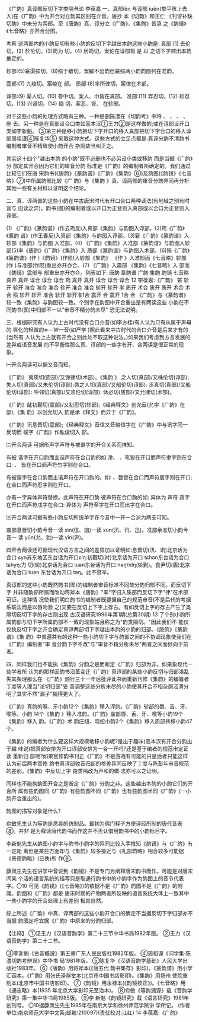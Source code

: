《广韵》真谆部反切下字类隔刍论 李葆嘉 一、真部ǐěn 与谆部 iuěn(举平赅上去入)在《广韵》中为开合对立韵其区别在介音。唐抄 本《切韵》和王仁 《刊谬补缺切韵》中未分为两部。至《唐韵》真、谆分立《广韵》、《集韵》皆承 之《韵镜》《七音略》亦开合分图。

考察 这两部内的小韵反切有些小韵的反切下字越出本韵这些小韵是:
真部:(1) 去伦切。(2) 於伦切。(3)筠为 切。(4) 居筠切。案伦在谆部筠 是 以 之切下字越出本韵推定的。

轸部:(5)窘渠殒切。(6)殒于敏切。案敏不出韵但窘殒两小韵韵图列在准韵。

震部:(7) 九峻切。案峻在 部。 质部:(8)率所律切。案律在术部。

谆部:(9) 渠人切。(10) 普中切。案人、巾皆在真部。 准部:(11) 弃忍切。(12) 珍忍切。(13) 兴肾切。(14) 锄 切。案忍、肾、 在轸部。

对于这些小韵的处理方式略有三种。一种是删陈澧在《切韵考》中将 、 、 、 、 删 去。另一种是在真部设合口类如高本汉①王力②是这样做的;或在谆部设开口类如李新魁。 ③第三种是移小韵把切下字开口的移入真部把切下字合口的移入谆部周祖谟④陈复华⑤ 采取这种方式。这些方式的立足点都是:真谆分韵不清韵书编制者审音不精致使小韵开合 杂厕故当纠正之。

其实这十四个"越出本韵 的小韵"既不必删也不必另设小类或移韵 而是当据《广韵》分 部定其开合因为它们的审音分韵 标准是《广韵》的编制者所确定的。我们通过比较它们在唐 宋韵书(《唐韵》《篆韵谱》《广韵》《集韵》⑥)及韵图(《韵镜》《七音略》⑦)中所属韵部比较《广 韵》与《集韵 》真、谆两部的审音分韵异同再分析其他一些有关材料以证明这个结论。

二、真、谆两部的这些小韵在中古唐宋时代有开口合口两种读法(有地域之别有时音与 旧读之异)。韵书(图)的编制者或以开口为正音则入真部或以合口为正音则入谆部。

(1) 《广韵》《篆韵谱》(作去筠反)入真部《集韵》与韵图入谆部。(2)筠《广韵》《篆韵 谱》(作王春反)入真部《集韵》与韵图入谆部。(3)窘《广韵》《篆韵谱》入轸部《集韵》与韵图 入准部。(4) 《广韵》《集韵》入准部《篆韵谱》与韵图入轸部(5)率《唐韵》《广韵》《集韵》入 质部《篆韵谱》与韵图入术部。(6)殒《广韵》《篆韵谱》(作 )《韵镜》(作陨)入轸部《集韵》
《作 》入准部而《七音略》轸部(作 )与准部(作陨)重出亦开亦合。(7) 《广韵》入震部 《集韵》《七音略》入 部而《韵镜》震部与 部重出亦开亦合。列表如下:
唐韵 篆韵谱 广韵 集韵 韵镜 七音略 真开 真开 谆合 谆合 谆合 筠 真开 真开 谆合 谆合 谆合 12 李葆嘉:《广韵》
窘 轸开 轸开 准合 准合 准合 轸开 准合 准合 轸开 轸开 率 质开 术合 质开 质开 术合 术合 殒 轸开 轸开 准合 轸开 轸开准1合 震开 合 震开 1合 合
《广韵》与《篆韵谱》较一致《集韵》与韵图较一致。个别字在韵图中开合重出是有两读这些 小韵在不同韵书(图)中归部不一以"审音不精分韵未尽" 恐无法说明。

三、根据研究有人认为上古时代没有合口介音(如李方桂)有人认为只有从属于声母的 唇化的轻微的∗—W—音(如严学 )照此看来中古时代的合口介音是后来才有的(当然有 人认为上古就有开合之别此处不取这种说法。)如果我们考虑到方言发展的差异或语音发展 的不平衡性那么真、谆部的一些字有开、合两读是很正常的现象。

㈠开合两读可以据又音而知。

《广韵》 夷质切(质部)/又馀律切(术部)。《集韵 》 之人切(真部)/又株伦切(谆部); 
失人切(真部)/又朱伦切(谆部):唇之人切(真部)/又船伦切(谆部): 丞真切(真部)/又船 伦切(谆部): 呼邻切(真部)/又须伦切(谆部): 休必切(质部)/又允律切(术部)。

《广韵》龀初觐切(震部)/又初忍切(轸部);《经典释文》创允反(允字《广韵》在 部);《集 韵》以创允切入 韵是承《释文》而异于《广韵》。

《广韵》讯息晋切(震部);《经典释文》音信又音峻信字在《广韵》中与讯字同一反切而 峻字《广韵》作私俊切入 部。

㈡开合两读 可据形声字声符与被谐字的开合关系而推知。

有被 谐字在开口韵而主谐声符在合口韵的如:津、 、笔皆在开口而声符聿字则在合 口:  、 皆在开口而声符匀字则在合口。

有被谐字在合口韵而主谐声符在开口韵的。如: 、唇皆在合口而声符辰字则在开口; 在合口而声符忍字则在开口。

亦有一字异体声符替换。此声符在开口韵 彼声符在合口韵的如: 异体为 声符 真字在开口而声符戌字在合口: 异体为 声符至字在开口而出字在合口。

㈢开合两读可据有些小韵反切所统单字在今音中一开一合派为两支可知。

震部息晋切小韵今音一读 xìn(信、囟)一读 xùn(汛、讯、迅)。准部余准切小韵今音一 读 yǔn(允、狁)一读 yǐn(尹)。

㈣开合两读还可据现代汉语方言之间的差异加以证明如:息晋切(汛、讯)北京话为合口 ɕyn苏东地区东台话为开口ɕIŋ:初觐切(衬)北京话为开口 tɕhən东台话为合口 tɕhyŋ:力 切(轮)北京话为合口 luən东台话为开口 nəŋ/nIŋ(轮到)。食尹切(盾)北京话为合口 tuən 东台话为开口 təŋ。此不赘举。

真谆部的这些小韵既然韵书(图)的编制者审音标准不同故分韵归部不同。而反切下字 并非随韵部所属而改动蒋斧本《唐韵》"率"字归入质部而反切下字"律"在术部可证。这种情 况使我们明白韵书的编制者既要据自己的规范审音(不是后代的考据系联法而是以唇吻验 之)又要在反切上下字上存古。有如反切上字的存古产生了类隔切反切下字的存古则出现 古汉语研究1996年第1期(总第30期) 13 了个别小韵所属韵部与切下字所属韵部不一致的现象姑且称之为"韵类隔切。"因此我们不 能仅仅执反切下字之开合确定真谆两部切下字越出本韵的小韵的归部。《唐韵》《篆韵谱》《集 韵》中普遍共有的这种一些小韵切下字与韵部之间的不协调现象使我们在《广韵》编制者"审 音分韵下字不改"与"审音不精分析未尽"两者之间而倾向于前者。

四、同样我们也不能执《集韵》分韵之是而断定《广韵》归部为非。如果象现代一些学者所 认为的那样因韵书沿革变迁《广韵》真谆部的某些小韵反切与归部淆乱失其条理那么在
《广韵》颁行三十一年后批评此书而重新刊修《集韵》的编纂者丁度等人理当"论切归部"妥 善调整这些分析未尽的小韵使其开合不相杂厕泾渭分明了其实不然"漏子"捅得更大了。

《广韵》真韵的喉、牙小韵12个《集韵》移入谆韵。《广韵》轸部的唇、舌、牙、喉等。小韵 14个《集韵 》移入准韵。《广韵》震部唇、舌、牙、喉等小韵19个《集韵》移入 韵。《广韵》术 韵庄纽、晓纽小韵2个《集韵》移入质部共移小韵47个。

《集韵》的编者为什么要这样大规模地移小韵呢?是出于趣味(高本汉有开合分韵出于趣 味说)把真部安排为开口谆部安排为一合一开吗?还是基于编者的规范审定正读 重新归 部呢?如果官修韵书刊正《广韵》不是游戏有可能的只是后者只能这样认为前后两本官修 韵书真谆部收音归部的参差异同反映了丁度与陈彭年审音规范的差别。《集韵》中反切上字 由类隔改为声和的做 法亦可以之证明。

同样也不能执韵图开合之是断定《广韵》分韵之非。这些越出本韵的小韵它们的开合所 属有些韵图同《广韵》有些韵图不同《广韵》也有些韵图半同《广韵》(一小韵开合重出的)。

韵图的描写对象是什么?

俞敏先生认为等韵是悉昙的仿制品。最初为佛门释子方便译经所制的唐代音表⑧。并非 是为释读唐代韵书而作这并不否认借用韵书中的小韵标目字。

李新魁先生从韵图小韵字与韵书小韵字的异同比较入手推知《韵镜》与《广韵》有一定距 离但是某些方面却与《集韵》较多接近与《礼部韵略》相合较多可能据《景德韵略》(已佚)所 作⑨。

薜凤生先生在讲学中曾说到《韵镜》不是专门为阐释唐宋韵书而作。可能是对唐宋间某 个活的语言系统的描写只是取通行韵书中的小韵字作为韵图上的音节代表字。〇10 可见《韵镜》(《七音略》)的依据不是《广韵》韵图不是《广韵》的附庸。韵图和《广韵》都是 唐宋时期的产物两者所反映的语音系统大体上一致其中一些小韵字的开合处理上有差别 极其自然。

综上所述《广韵》中真、谆两部的这些小韵开合口的确定不当据反切下字归部亦不当据 韵图定呼宜据《广韵》中原来的分韵归部。

【注释】
①见王力《汉语音韵学》第二十三节中华书局1982年版。 ②王力《汉语音韵学》第二十二节。

③李新魁《古音概说》第五章广东人民出版社1982年版。 ④周祖谟《问学集·陈澧切韵考辨误》中华书 局1981年版。 ⑤陈复华《汉语音韵学基础》人民大学出版社1983年。 ⑥《唐韵》用蒋斧本(《唐五代 韵书集存》影印)。《篆韵谱》用小学汇函本。《广韵》用张氏泽存堂本(北京市中国书店影印)。《集韵》用扬州 使院重刻本(北京市中国书店影印)。 ⑦《韵镜》用永禄本(《韵镜校正》)。《七音略》用《通志略》本(1935 年北京大学影印元至治本)。 ⑧俞敏《等韵溯源》载《音韵学研究》第一集中华书局1985版。 ⑨李 新魁《韵镜研究》载《语言研究》1981年创刊号。 〇10据薜凤生先生1985年在南京大学和徐州师范学院讲 学所记。 (作者单位:南京师范大学中文系;邮编:210097)(责任校对:江红)
14 李葆嘉:《广韵》